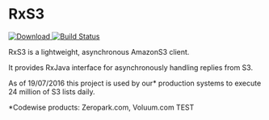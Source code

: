 RxS3
========
[ ![Download](https://api.bintray.com/packages/kowalczewski/RxS3/RxS3/images/download.svg) ](https://bintray.com/kowalczewski/RxS3/RxS3/_latestVersion)
[![Build Status](https://circleci.com/gh/codewise/RxS3.png?circle-token=2ac1798616cb86fbe39e6177648674d38cce951e)](https://circleci.com/gh/codewise/RxS3/tree/master)

RxS3 is a lightweight, asynchronous AmazonS3 client.

It provides RxJava interface for asynchronously handling replies from S3.

As of 19/07/2016 this project is used by our* production systems to execute 24 million of S3 lists daily.

*Codewise products: Zeropark.com, Voluum.com
TEST
